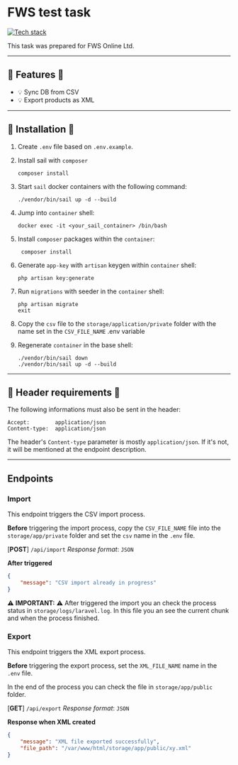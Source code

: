 # FWS test task

[![Tech stack](https://skillicons.dev/icons?i=php,laravel,mysql,docker,redis)](https://skillicons.dev)

This task was prepared for FWS Online Ltd.

---

## :rocket: Features :rocket:

- :bulb: Sync DB from CSV
- :bulb: Export products as XML

---

## 💾 Installation 💾

1. Create `.env` file based on `.env.example`.

2. Install sail with `composer`
    ```batch
    composer install
    ```

2. Start `sail` docker containers with the following command:
    ```batch
    ./vendor/bin/sail up -d --build
    ```

3. Jump into `container` shell:
    ```batch
    docker exec -it <your_sail_container> /bin/bash
    ```

4. Install `composer` packages within the `container`:
    ```batch
     composer install
    ```

5. Generate `app-key` with `artisan` keygen within `container` shell:
    ```batch
    php artisan key:generate
    ```

6. Run  `migrations` with seeder in the `container` shell:
    ```batch
    php artisan migrate
    exit
    ```

7. Copy the `csv` file to the `storage/application/private` folder with the name set in the `CSV_FILE_NAME` .env variable

8. Regenerate `container` in the base shell:
    ```batch
    ./vendor/bin/sail down
    ./vendor/bin/sail up -d --build
    ```

---

## 🤕 Header requirements 🤕

The following informations must also be sent in the header:

```
Accept:        application/json
Content-type:  application/json
```

The header's `Content-type` parameter is mostly `application/json`. If it's not, it will be mentioned at the endpoint description.

---

## Endpoints

### Import
This endpoint triggers the CSV import process.

**Before** triggering the import process, copy the `CSV_FILE_NAME` file into the `storage/app/private` folder and set the `csv` name in the `.env` file.

[**POST**] `/api/import`
*Response format*: `JSON`

**After triggered**
```json
{
	"message": "CSV import already in progress"
}
```

:warning: **IMPORTANT:** :warning: After triggered the import you an check the process status in `storage/logs/laravel.log`. In this file you an see the current chunk and when the process finished.

### Export
This endpoint triggers the XML export process.

**Before** triggering the export process, set the `XML_FILE_NAME` name in the `.env` file.

In the end of the process you can check the file in `storage/app/public` folder.

[**GET**] `/api/export`
*Response format*: `JSON`

**Response when XML created**
```json
{
	"message": "XML file exported successfully",
	"file_path": "/var/www/html/storage/app/public/xy.xml"
}
```
